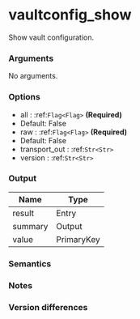 [//]: # (THE CONTENT BELOW IS GENERATED. DO NOT EDIT.)
# vaultconfig_show
Show vault configuration.

### Arguments
No arguments.

### Options
* all : :ref:`Flag<Flag>` **(Required)**
 * Default: False
* raw : :ref:`Flag<Flag>` **(Required)**
 * Default: False
* transport_out : :ref:`Str<Str>`
* version : :ref:`Str<Str>`

### Output
|Name|Type
|-|-
|result|Entry
|summary|Output
|value|PrimaryKey

[//]: # (ADD YOUR NOTES BELOW. THESE WILL BE PICKED EVERY TIME THE DOCS ARE REGENERATED. //end)
### Semantics

### Notes

### Version differences